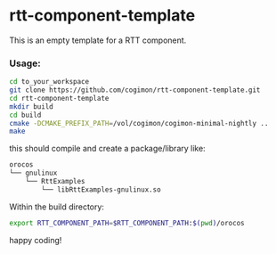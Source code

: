 # rtt-component-template
This is an empty template for a RTT component.

### Usage:
```bash
cd to_your_workspace
git clone https://github.com/cogimon/rtt-component-template.git
cd rtt-component-template
mkdir build
cd build
cmake -DCMAKE_PREFIX_PATH=/vol/cogimon/cogimon-minimal-nightly ..
make
```
this should compile and create a package/library like:
```bash
orocos
└── gnulinux
    └── RttExamples
        └── libRttExamples-gnulinux.so
```
Within the build directory:
```bash
export RTT_COMPONENT_PATH=$RTT_COMPONENT_PATH:$(pwd)/orocos
```
happy coding!
